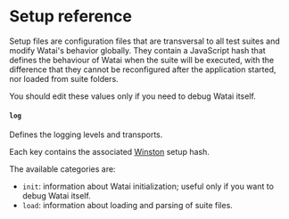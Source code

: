 Setup reference
===============

Setup files are configuration files that are transversal to all test suites and modify Watai's behavior globally. They contain a JavaScript hash that defines the behaviour of Watai when the suite will be executed, with the difference that they cannot be reconfigured after the application started, nor loaded from suite folders.

You should edit these values only if you need to debug Watai itself.

#### `log` ####

Defines the logging levels and transports.

Each key contains the associated [Winston](https://github.com/flatiron/winston#README) setup hash.

The available categories are:

- `init`: information about Watai initialization; useful only if you want to debug Watai itself.
- `load`: information about loading and parsing of suite files.

